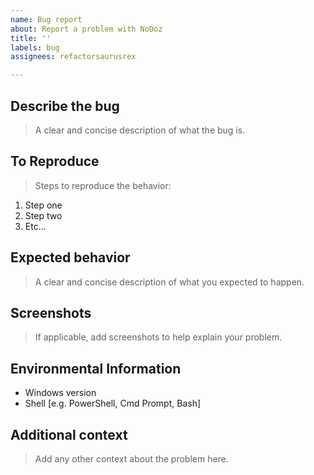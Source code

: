 ```yaml
---
name: Bug report
about: Report a problem with NoDoz
title: ''
labels: bug
assignees: refactorsaurusrex

---
```


## Describe the bug
> A clear and concise description of what the bug is.

## To Reproduce
> Steps to reproduce the behavior:
1. Step one
1. Step two
1. Etc...

## Expected behavior
> A clear and concise description of what you expected to happen.

## Screenshots
> If applicable, add screenshots to help explain your problem.

## Environmental Information
 - Windows version
 - Shell [e.g. PowerShell, Cmd Prompt, Bash]


## Additional context
> Add any other context about the problem here.
